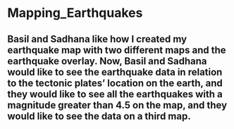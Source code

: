 # Mapping_Earthquakes 

  ## Basil and Sadhana like how I created my earthquake map with two different maps and the     earthquake overlay. Now, Basil and Sadhana would like to see the  earthquake data in relation to the tectonic plates’ location on the earth, and they would like to see all the earthquakes with a magnitude greater than 4.5 on the map, and they would like to see the data on a third map.
